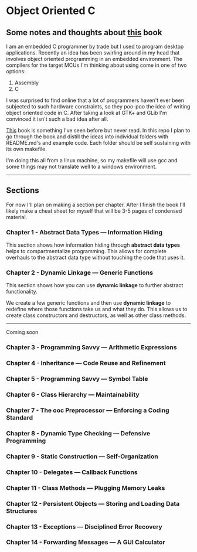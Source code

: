# Object Oriented C
## Some notes and thoughts about [this](https://www.cs.rit.edu/~ats/books/ooc.pdf) book

I am an embedded C programmer by trade but I used to program desktop applications. Recently an idea has been swirling around in my head that involves object oriented programming in an embedded environment. The compilers for the target MCUs I'm thinking about using come in one of two options:
1. Assembly
2. C

I was surprised to find online that a lot of programmers haven't ever been subjected to such hardware constraints, so they poo-poo the idea of writing object oriented code in C. After taking a look at GTK+ and GLib I'm convinced it isn't such a bad idea after all.

[This](https://www.cs.rit.edu/~ats/books/ooc.pdf) book is something I've seen before but never read. In this repo I plan to go through the book and distill the ideas into individual folders with README.md's and example code. Each folder should be self sustaining with its own makefile.

I'm doing this all from a linux machine, so my makefile will use gcc and some things may not translate well to a windows environment.

---

## Sections
For now I'll plan on making a section per chapter. After I finish the book I'll likely make a cheat sheet for myself that will be 3-5 pages of condensed material.
### Chapter 1 - Abstract Data Types — Information Hiding
This section shows how information hiding through **abstract data types** helps to compartmentalize programming. This allows for complete overhauls to the abstract data type without touching the code that uses it.

### Chapter 2 - Dynamic Linkage — Generic Functions
This section shows how you can use **dynamic linkage** to further abstract functionality.

We create a few generic functions and then use **dynamic linkage** to redefine where those functions take us and what they do. This allows us to create class constructors and destructors, as well as other class methods.

---

Coming soon

### Chapter 3 - Programming Savvy — Arithmetic Expressions
### Chapter 4 - Inheritance — Code Reuse and Refinement
### Chapter 5 - Programming Savvy — Symbol Table
### Chapter 6 - Class Hierarchy — Maintainability
### Chapter 7 - The ooc Preprocessor — Enforcing a Coding Standard
### Chapter 8 - Dynamic Type Checking — Defensive Programming
### Chapter 9 - Static Construction — Self-Organization
### Chapter 10 - Delegates — Callback Functions
### Chapter 11 - Class Methods — Plugging Memory Leaks
### Chapter 12 - Persistent Objects — Storing and Loading Data Structures
### Chapter 13 - Exceptions — Disciplined Error Recovery
### Chapter 14 - Forwarding Messages — A GUI Calculator
